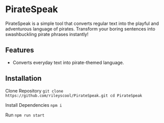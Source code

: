 # PirateSpeak

PirateSpeak is a simple tool that converts regular text into the playful and adventurous language of pirates. Transform your boring sentences into swashbuckling pirate phrases instantly!

## Features

- Converts everyday text into pirate-themed language.


## Installation

Clone Repository
`git clone https://github.com/rileyscool/PirateSpeak.git
cd PirateSpeak`

Install Dependencies 
`npm i`

Run 
`npm run start`
